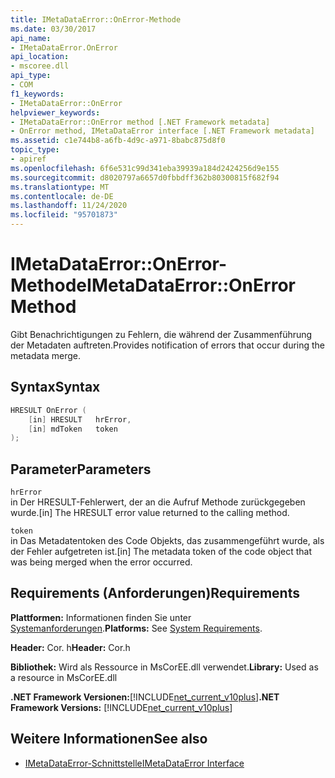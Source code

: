 ```yaml
---
title: IMetaDataError::OnError-Methode
ms.date: 03/30/2017
api_name:
- IMetaDataError.OnError
api_location:
- mscoree.dll
api_type:
- COM
f1_keywords:
- IMetaDataError::OnError
helpviewer_keywords:
- IMetaDataError::OnError method [.NET Framework metadata]
- OnError method, IMetaDataError interface [.NET Framework metadata]
ms.assetid: c1e744b8-a6fb-4d9c-a971-8babc875d8f0
topic_type:
- apiref
ms.openlocfilehash: 6f6e531c99d341eba39939a184d2424256d9e155
ms.sourcegitcommit: d8020797a6657d0fbbdff362b80300815f682f94
ms.translationtype: MT
ms.contentlocale: de-DE
ms.lasthandoff: 11/24/2020
ms.locfileid: "95701873"
---
```

# <a name="imetadataerroronerror-method"></a><span data-ttu-id="d0b87-102">IMetaDataError::OnError-Methode</span><span class="sxs-lookup"><span data-stu-id="d0b87-102">IMetaDataError::OnError Method</span></span>

<span data-ttu-id="d0b87-103">Gibt Benachrichtigungen zu Fehlern, die während der Zusammenführung der Metadaten auftreten.</span><span class="sxs-lookup"><span data-stu-id="d0b87-103">Provides notification of errors that occur during the metadata merge.</span></span>  
  
## <a name="syntax"></a><span data-ttu-id="d0b87-104">Syntax</span><span class="sxs-lookup"><span data-stu-id="d0b87-104">Syntax</span></span>  
  
```cpp  
HRESULT OnError (  
    [in] HRESULT   hrError,
    [in] mdToken   token  
);  
```  
  
## <a name="parameters"></a><span data-ttu-id="d0b87-105">Parameter</span><span class="sxs-lookup"><span data-stu-id="d0b87-105">Parameters</span></span>  

 `hrError`  
 <span data-ttu-id="d0b87-106">in Der HRESULT-Fehlerwert, der an die Aufruf Methode zurückgegeben wurde.</span><span class="sxs-lookup"><span data-stu-id="d0b87-106">[in] The HRESULT error value returned to the calling method.</span></span>  
  
 `token`  
 <span data-ttu-id="d0b87-107">in Das Metadatentoken des Code Objekts, das zusammengeführt wurde, als der Fehler aufgetreten ist.</span><span class="sxs-lookup"><span data-stu-id="d0b87-107">[in] The metadata token of the code object that was being merged when the error occurred.</span></span>  
  
## <a name="requirements"></a><span data-ttu-id="d0b87-108">Requirements (Anforderungen)</span><span class="sxs-lookup"><span data-stu-id="d0b87-108">Requirements</span></span>  

 <span data-ttu-id="d0b87-109">**Plattformen:** Informationen finden Sie unter [Systemanforderungen](../../get-started/system-requirements.md).</span><span class="sxs-lookup"><span data-stu-id="d0b87-109">**Platforms:** See [System Requirements](../../get-started/system-requirements.md).</span></span>  
  
 <span data-ttu-id="d0b87-110">**Header:** Cor. h</span><span class="sxs-lookup"><span data-stu-id="d0b87-110">**Header:** Cor.h</span></span>  
  
 <span data-ttu-id="d0b87-111">**Bibliothek:** Wird als Ressource in MsCorEE.dll verwendet.</span><span class="sxs-lookup"><span data-stu-id="d0b87-111">**Library:** Used as a resource in MsCorEE.dll</span></span>  
  
 <span data-ttu-id="d0b87-112">**.NET Framework Versionen:**[!INCLUDE[net_current_v10plus](../../../../includes/net-current-v10plus-md.md)]</span><span class="sxs-lookup"><span data-stu-id="d0b87-112">**.NET Framework Versions:** [!INCLUDE[net_current_v10plus](../../../../includes/net-current-v10plus-md.md)]</span></span>  
  
## <a name="see-also"></a><span data-ttu-id="d0b87-113">Weitere Informationen</span><span class="sxs-lookup"><span data-stu-id="d0b87-113">See also</span></span>

- [<span data-ttu-id="d0b87-114">IMetaDataError-Schnittstelle</span><span class="sxs-lookup"><span data-stu-id="d0b87-114">IMetaDataError Interface</span></span>](imetadataerror-interface.md)
